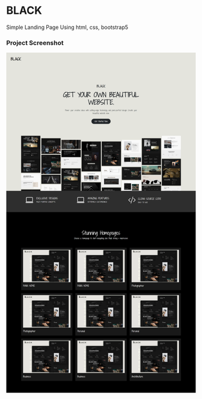 # BLACK
Simple Landing Page Using html, css, bootstrap5

### Project Screenshot
![](https://github.com/mohamadanasfattoum/BLACK/blob/main/FireShot%20Capture%20010%20-%20BLACK%20-%20.png)
